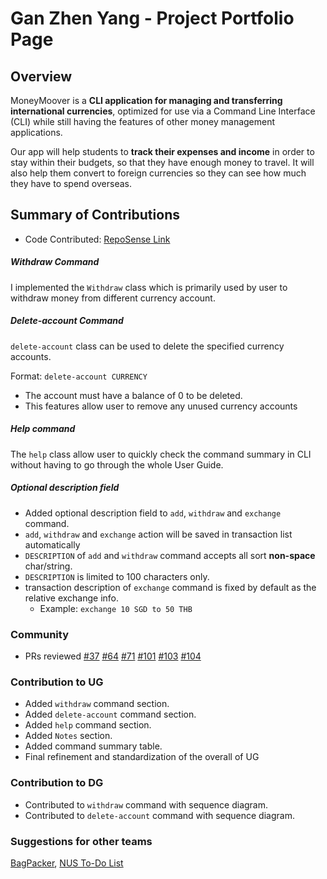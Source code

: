 # Gan Zhen Yang - Project Portfolio Page

## Overview

MoneyMoover is a **CLI application for managing and transferring international currencies**, optimized for use via a
Command Line Interface (CLI)
while still having the features of other money management applications.

Our app will help students to **track their expenses and income** in order to stay within their budgets, so that they
have enough money to travel.
It will also help them convert to foreign currencies so they can see how much they have to spend overseas.

## Summary of Contributions

* Code Contributed:
  [RepoSense Link](https://nus-cs2113-ay2223s2.github.io/tp-dashboard/?search=Gan868611&breakdown=true)

##### Withdraw Command

I implemented the `Withdraw` class which is primarily used by user to withdraw money from different currency
account.

##### Delete-account Command

`delete-account` class can be used to delete the specified currency accounts.

Format: `delete-account CURRENCY`

- The account must have a balance of 0 to be deleted.
- This features allow user to remove any unused currency accounts

##### Help command

The `help` class allow user to quickly check the command summary in CLI without having to go through the whole User
Guide.

##### Optional description field

* Added optional description field to `add`, `withdraw` and `exchange` command.
* `add`, `withdraw` and `exchange` action will be saved in transaction list automatically
* `DESCRIPTION` of `add` and `withdraw` command accepts all sort **non-space** char/string.
* `DESCRIPTION` is limited to 100 characters only.
* transaction description of `exchange` command is fixed by default as the relative exchange info.
    * Example: `exchange 10 SGD to 50 THB`

### Community

* PRs reviewed
  [#37](https://github.com/AY2223S2-CS2113-T13-1/tp/pull/37)
  [#64](https://github.com/AY2223S2-CS2113-T13-1/tp/pull/64)
  [#71](https://github.com/AY2223S2-CS2113-T13-1/tp/pull/71)
  [#101](https://github.com/AY2223S2-CS2113-T13-1/tp/pull/101)
  [#103](https://github.com/AY2223S2-CS2113-T13-1/tp/pull/103)
  [#104](https://github.com/AY2223S2-CS2113-T13-1/tp/pull/104)

### Contribution to UG

* Added `withdraw` command section.
* Added `delete-account` command section.
* Added `help` command section.
* Added `Notes` section.
* Added command summary table.
* Final refinement and standardization of the overall of UG

### Contribution to DG

* Contributed to `withdraw` command with sequence diagram.
* Contributed to `delete-account` command with sequence diagram.

### Suggestions for other teams

[BagPacker](https://github.com/AY2223S2-CS2113-T14-2/tp),
[NUS To-Do List](https://github.com/Gan868611/ped/issues)